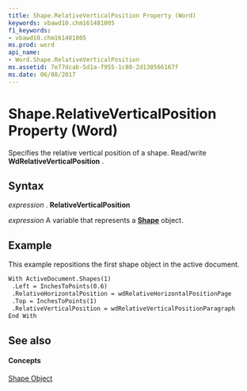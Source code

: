 ```yaml
---
title: Shape.RelativeVerticalPosition Property (Word)
keywords: vbawd10.chm161481005
f1_keywords:
- vbawd10.chm161481005
ms.prod: word
api_name:
- Word.Shape.RelativeVerticalPosition
ms.assetid: 7e77dcab-5d1a-f955-1c80-2d130566167f
ms.date: 06/08/2017
---
```



# Shape.RelativeVerticalPosition Property (Word)

Specifies the relative vertical position of a shape. Read/write **WdRelativeVerticalPosition** .


## Syntax

 _expression_ . **RelativeVerticalPosition**

 _expression_ A variable that represents a **[Shape](shape-object-word.md)** object.


## Example

This example repositions the first shape object in the active document.


```vb
With ActiveDocument.Shapes(1) 
 .Left = InchesToPoints(0.6) 
 .RelativeHorizontalPosition = wdRelativeHorizontalPositionPage 
 .Top = InchesToPoints(1) 
 .RelativeVerticalPosition = wdRelativeVerticalPositionParagraph 
End With
```


## See also


#### Concepts


[Shape Object](shape-object-word.md)

